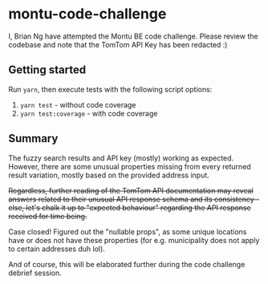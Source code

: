 # montu-code-challenge

I, Brian Ng have attempted the Montu BE code challenge. Please review the codebase and note that the TomTom API Key has been redacted :)

## Getting started

Run `yarn`, then execute tests with the following script options:

1. `yarn test` - without code coverage
2. `yarn test:coverage` - with code coverage

## Summary

The fuzzy search results and API key (mostly) working as expected. However, there are some unusual properties missing from every returned result variation, mostly based on the provided address input.

~~Regardless, further reading of the TomTom API documentation may reveal answers related to their unusual API response schema and its consistency - else, let's chalk it up to "expected behaviour" regarding the API response received for time being.~~

Case closed! Figured out the "nullable props", as some unique locations have or does not have these properties (for e.g. municipality does not apply to certain addresses duh lol).

And of course, this will be elaborated further during the code challenge debrief session.
